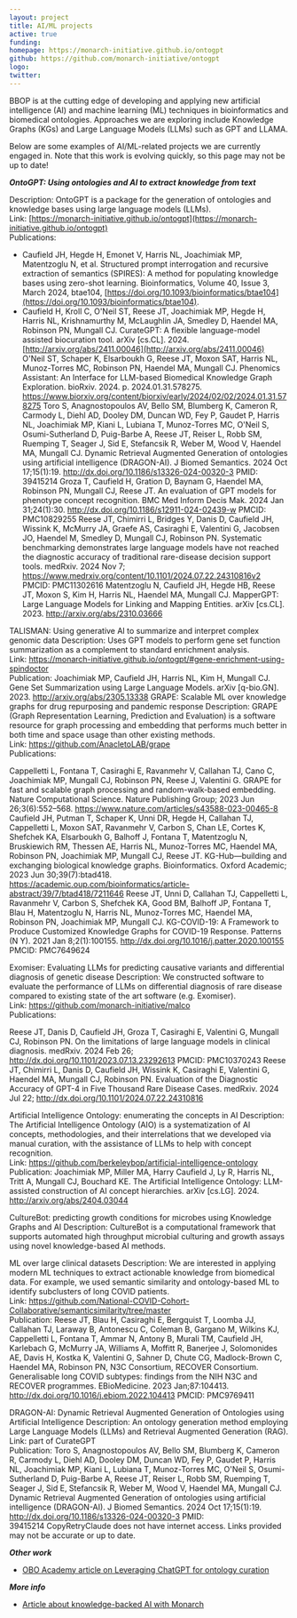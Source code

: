 ```yaml
---
layout: project
title: AI/ML projects
active: true
funding: 
homepage: https://monarch-initiative.github.io/ontogpt
github: https://github.com/monarch-initiative/ontogpt 
logo: 
twitter: 
---
```


BBOP is at the cutting edge of developing and applying new artificial intelligence (AI) and machine learning (ML) techniques in bioinformatics and biomedical ontologies.
Approaches we are exploring include Knowledge Graphs (KGs) and Large Language Models (LLMs) such as GPT and LLAMA.

Below are some examples of AI/ML-related projects we are currently engaged in.
Note that this work is evolving quickly, so this page may not be up to date!

***OntoGPT: Using ontologies and AI to extract knowledge from text***

Description: OntoGPT is a package for the generation of ontologies and knowledge bases using large language models (LLMs).<br/>
Link: [https://monarch-initiative.github.io/ontogpt](https://monarch-initiative.github.io/ontogpt)<br/>
Publications:
- Caufield JH, Hegde H, Emonet V, Harris NL, Joachimiak MP, Matentzoglu N, et al. Structured prompt interrogation and recursive extraction of semantics (SPIRES): A method for populating knowledge bases using zero-shot learning. Bioinformatics, Volume 40, Issue 3, March 2024, btae104, [https://doi.org/10.1093/bioinformatics/btae104](https://doi.org/10.1093/bioinformatics/btae104).
- Caufield H, Kroll C, O'Neil ST, Reese JT, Joachimiak MP, Hegde H, Harris NL, Krishnamurthy M, McLaughlin JA, Smedley D, Haendel MA, Robinson PN, Mungall CJ. CurateGPT: A flexible language-model assisted biocuration tool. arXiv [cs.CL]. 2024. [http://arxiv.org/abs/2411.00046](http://arxiv.org/abs/2411.00046)
O'Neil ST, Schaper K, Elsarboukh G, Reese JT, Moxon SAT, Harris NL, Munoz-Torres MC, Robinson PN, Haendel MA, Mungall CJ. Phenomics Assistant: An Interface for LLM-based Biomedical Knowledge Graph Exploration. bioRxiv. 2024. p. 2024.01.31.578275. https://www.biorxiv.org/content/biorxiv/early/2024/02/02/2024.01.31.578275
Toro S, Anagnostopoulos AV, Bello SM, Blumberg K, Cameron R, Carmody L, Diehl AD, Dooley DM, Duncan WD, Fey P, Gaudet P, Harris NL, Joachimiak MP, Kiani L, Lubiana T, Munoz-Torres MC, O'Neil S, Osumi-Sutherland D, Puig-Barbe A, Reese JT, Reiser L, Robb SM, Ruemping T, Seager J, Sid E, Stefancsik R, Weber M, Wood V, Haendel MA, Mungall CJ. Dynamic Retrieval Augmented Generation of ontologies using artificial intelligence (DRAGON-AI). J Biomed Semantics. 2024 Oct 17;15(1):19. http://dx.doi.org/10.1186/s13326-024-00320-3 PMID: 39415214
Groza T, Caufield H, Gration D, Baynam G, Haendel MA, Robinson PN, Mungall CJ, Reese JT. An evaluation of GPT models for phenotype concept recognition. BMC Med Inform Decis Mak. 2024 Jan 31;24(1):30. http://dx.doi.org/10.1186/s12911-024-02439-w PMCID: PMC10829255
Reese JT, Chimirri L, Bridges Y, Danis D, Caufield JH, Wissink K, McMurry JA, Graefe AS, Casiraghi E, Valentini G, Jacobsen JO, Haendel M, Smedley D, Mungall CJ, Robinson PN. Systematic benchmarking demonstrates large language models have not reached the diagnostic accuracy of traditional rare-disease decision support tools. medRxiv. 2024 Nov 7; https://www.medrxiv.org/content/10.1101/2024.07.22.24310816v2 PMCID: PMC11302616
Matentzoglu N, Caufield JH, Hegde HB, Reese JT, Moxon S, Kim H, Harris NL, Haendel MA, Mungall CJ. MapperGPT: Large Language Models for Linking and Mapping Entities. arXiv [cs.CL]. 2023. http://arxiv.org/abs/2310.03666

TALISMAN: Using generative AI to summarize and interpret complex genomic data
Description: Uses GPT models to perform gene set function summarization as a complement to standard enrichment analysis.<br/>
Link: https://monarch-initiative.github.io/ontogpt/#gene-enrichment-using-spindoctor<br/>
Publication: Joachimiak MP, Caufield JH, Harris NL, Kim H, Mungall CJ. Gene Set Summarization using Large Language Models. arXiv [q-bio.GN]. 2023. http://arxiv.org/abs/2305.13338
GRAPE: Scalable ML over knowledge graphs for drug repurposing and pandemic response
Description: GRAPE (Graph Representation Learning, Prediction and Evaluation) is a software resource for graph processing and embedding that performs much better in both time and space usage than other existing methods.<br/>
Link: https://github.com/AnacletoLAB/grape <br/>
Publications:

Cappelletti L, Fontana T, Casiraghi E, Ravanmehr V, Callahan TJ, Cano C, Joachimiak MP, Mungall CJ, Robinson PN, Reese J, Valentini G. GRAPE for fast and scalable graph processing and random-walk-based embedding. Nature Computational Science. Nature Publishing Group; 2023 Jun 26;3(6):552–568. https://www.nature.com/articles/s43588-023-00465-8
Caufield JH, Putman T, Schaper K, Unni DR, Hegde H, Callahan TJ, Cappelletti L, Moxon SAT, Ravanmehr V, Carbon S, Chan LE, Cortes K, Shefchek KA, Elsarboukh G, Balhoff J, Fontana T, Matentzoglu N, Bruskiewich RM, Thessen AE, Harris NL, Munoz-Torres MC, Haendel MA, Robinson PN, Joachimiak MP, Mungall CJ, Reese JT. KG-Hub—building and exchanging biological knowledge graphs. Bioinformatics. Oxford Academic; 2023 Jun 30;39(7):btad418. https://academic.oup.com/bioinformatics/article-abstract/39/7/btad418/7211646
Reese JT, Unni D, Callahan TJ, Cappelletti L, Ravanmehr V, Carbon S, Shefchek KA, Good BM, Balhoff JP, Fontana T, Blau H, Matentzoglu N, Harris NL, Munoz-Torres MC, Haendel MA, Robinson PN, Joachimiak MP, Mungall CJ. KG-COVID-19: A Framework to Produce Customized Knowledge Graphs for COVID-19 Response. Patterns (N Y). 2021 Jan 8;2(1):100155. http://dx.doi.org/10.1016/j.patter.2020.100155 PMCID: PMC7649624

Exomiser: Evaluating LLMs for predicting causative variants and differential diagnosis of genetic disease
Description: We constructed software to evaluate the performance of LLMs on differential diagnosis of rare disease compared to existing state of the art software (e.g. Exomiser).<br/>
Link: https://github.com/monarch-initiative/malco <br/>
Publications:

Reese JT, Danis D, Caufield JH, Groza T, Casiraghi E, Valentini G, Mungall CJ, Robinson PN. On the limitations of large language models in clinical diagnosis. medRxiv. 2024 Feb 26; http://dx.doi.org/10.1101/2023.07.13.23292613 PMCID: PMC10370243
Reese JT, Chimirri L, Danis D, Caufield JH, Wissink K, Casiraghi E, Valentini G, Haendel MA, Mungall CJ, Robinson PN. Evaluation of the Diagnostic Accuracy of GPT-4 in Five Thousand Rare Disease Cases. medRxiv. 2024 Jul 22; http://dx.doi.org/10.1101/2024.07.22.24310816

Artificial Intelligence Ontology: enumerating the concepts in AI
Description: The Artificial Intelligence Ontology (AIO) is a systematization of AI concepts, methodologies, and their interrelations that we developed via manual curation, with the assistance of LLMs to help with concept recognition.<br/>
Link: https://github.com/berkeleybop/artificial-intelligence-ontology <br/>
Publication: Joachimiak MP, Miller MA, Harry Caufield J, Ly R, Harris NL, Tritt A, Mungall CJ, Bouchard KE. The Artificial Intelligence Ontology: LLM-assisted construction of AI concept hierarchies. arXiv [cs.LG]. 2024. http://arxiv.org/abs/2404.03044

CultureBot: predicting growth conditions for microbes using Knowledge Graphs and AI
Description: CultureBot is a computational framework that supports automated high throughput microbial culturing and growth assays using novel knowledge-based AI methods.

ML over large clinical datasets
Description: We are interested in applying modern ML techniques to extract actionable knowledge from biomedical data. For example, we used semantic similarity and ontology-based ML to identify subclusters of long COVID patients.<br/>
Link: https://github.com/National-COVID-Cohort-Collaborative/semanticsimilarity/tree/master <br/>
Publication: Reese JT, Blau H, Casiraghi E, Bergquist T, Loomba JJ, Callahan TJ, Laraway B, Antonescu C, Coleman B, Gargano M, Wilkins KJ, Cappelletti L, Fontana T, Ammar N, Antony B, Murali TM, Caufield JH, Karlebach G, McMurry JA, Williams A, Moffitt R, Banerjee J, Solomonides AE, Davis H, Kostka K, Valentini G, Sahner D, Chute CG, Madlock-Brown C, Haendel MA, Robinson PN, N3C Consortium, RECOVER Consortium. Generalisable long COVID subtypes: findings from the NIH N3C and RECOVER programmes. EBioMedicine. 2023 Jan;87:104413. http://dx.doi.org/10.1016/j.ebiom.2022.104413 PMCID: PMC9769411

DRAGON-AI: Dynamic Retrieval Augmented Generation of Ontologies using Artificial Intelligence
Description: An ontology generation method employing Large Language Models (LLMs) and Retrieval Augmented Generation (RAG).<br/>
Link: part of CurateGPT<br/>
Publication: Toro S, Anagnostopoulos AV, Bello SM, Blumberg K, Cameron R, Carmody L, Diehl AD, Dooley DM, Duncan WD, Fey P, Gaudet P, Harris NL, Joachimiak MP, Kiani L, Lubiana T, Munoz-Torres MC, O'Neil S, Osumi-Sutherland D, Puig-Barbe A, Reese JT, Reiser L, Robb SM, Ruemping T, Seager J, Sid E, Stefancsik R, Weber M, Wood V, Haendel MA, Mungall CJ. Dynamic Retrieval Augmented Generation of ontologies using artificial intelligence (DRAGON-AI). J Biomed Semantics. 2024 Oct 17;15(1):19. http://dx.doi.org/10.1186/s13326-024-00320-3 PMID: 39415214 CopyRetryClaude does not have internet access. Links provided may not be accurate or up to date.

***Other work***

- [OBO Academy article on Leveraging ChatGPT for ontology curation](https://oboacademy.github.io/obook/lesson/chatgpt-ontology-curation/)

***More info***

- [Article about knowledge-backed AI with Monarch](https://monarchinit.medium.com/knowledge-backed-ai-with-monarch-a-match-made-in-heaven-a8296eec6b9f)

